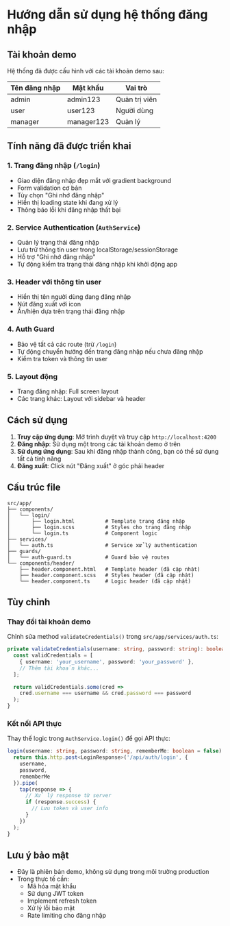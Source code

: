 # Hướng dẫn sử dụng hệ thống đăng nhập

## Tài khoản demo

Hệ thống đã được cấu hình với các tài khoản demo sau:

| Tên đăng nhập | Mật khẩu   | Vai trò       |
| ------------- | ---------- | ------------- |
| admin         | admin123   | Quản trị viên |
| user          | user123    | Người dùng    |
| manager       | manager123 | Quản lý       |

## Tính năng đã được triển khai

### 1. Trang đăng nhập (`/login`)

- Giao diện đăng nhập đẹp mắt với gradient background
- Form validation cơ bản
- Tùy chọn "Ghi nhớ đăng nhập"
- Hiển thị loading state khi đang xử lý
- Thông báo lỗi khi đăng nhập thất bại

### 2. Service Authentication (`AuthService`)

- Quản lý trạng thái đăng nhập
- Lưu trữ thông tin user trong localStorage/sessionStorage
- Hỗ trợ "Ghi nhớ đăng nhập"
- Tự động kiểm tra trạng thái đăng nhập khi khởi động app

### 3. Header với thông tin user

- Hiển thị tên người dùng đang đăng nhập
- Nút đăng xuất với icon
- Ẩn/hiện dựa trên trạng thái đăng nhập

### 4. Auth Guard

- Bảo vệ tất cả các route (trừ `/login`)
- Tự động chuyển hướng đến trang đăng nhập nếu chưa đăng nhập
- Kiểm tra token và thông tin user

### 5. Layout động

- Trang đăng nhập: Full screen layout
- Các trang khác: Layout với sidebar và header

## Cách sử dụng

1. **Truy cập ứng dụng**: Mở trình duyệt và truy cập `http://localhost:4200`
2. **Đăng nhập**: Sử dụng một trong các tài khoản demo ở trên
3. **Sử dụng ứng dụng**: Sau khi đăng nhập thành công, bạn có thể sử dụng tất cả tính năng
4. **Đăng xuất**: Click nút "Đăng xuất" ở góc phải header

## Cấu trúc file

```
src/app/
├── components/
│   └── login/
│       ├── login.html          # Template trang đăng nhập
│       ├── login.scss          # Styles cho trang đăng nhập
│       └── login.ts            # Component logic
├── services/
│   └── auth.ts                 # Service xử lý authentication
├── guards/
│   └── auth-guard.ts           # Guard bảo vệ routes
└── components/header/
    ├── header.component.html   # Template header (đã cập nhật)
    ├── header.component.scss   # Styles header (đã cập nhật)
    └── header.component.ts     # Logic header (đã cập nhật)
```

## Tùy chỉnh

### Thay đổi tài khoản demo

Chỉnh sửa method `validateCredentials()` trong `src/app/services/auth.ts`:

```typescript
private validateCredentials(username: string, password: string): boolean {
  const validCredentials = [
    { username: 'your_username', password: 'your_password' },
    // Thêm tài khoản khác...
  ];

  return validCredentials.some(cred =>
    cred.username === username && cred.password === password
  );
}
```

### Kết nối API thực

Thay thế logic trong `AuthService.login()` để gọi API thực:

```typescript
login(username: string, password: string, rememberMe: boolean = false): Observable<boolean> {
  return this.http.post<LoginResponse>('/api/auth/login', {
    username,
    password,
    rememberMe
  }).pipe(
    tap(response => {
      // Xử lý response từ server
      if (response.success) {
        // Lưu token và user info
      }
    })
  );
}
```

## Lưu ý bảo mật

- Đây là phiên bản demo, không sử dụng trong môi trường production
- Trong thực tế cần:
  - Mã hóa mật khẩu
  - Sử dụng JWT token
  - Implement refresh token
  - Xử lý lỗi bảo mật
  - Rate limiting cho đăng nhập

